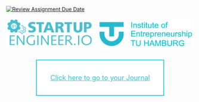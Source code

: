 [![Review Assignment Due Date](https://classroom.github.com/assets/deadline-readme-button-24ddc0f5d75046c5622901739e7c5dd533143b0c8e959d652212380cedb1ea36.svg)](https://classroom.github.com/a/GrlxPUw2)
<!-- Institute LOGO -->
![](images/logo.png)



<div align="center" style="padding: 50px;">
  <a href="./journal_encrypted.html" class="btn btn-info btn-lg" style="background-color: white; 
                                                                 border: 2px solid #2dc6d6;
                                                                 padding: 2em;
                                                                 font-size: large;
                                                                 color: #2dc6d6;" 
                                                                 onmouseover="this.style.backgroundColor='#2dc6d6'; this.style.color='white'"
                                                                 onmouseout="this.style.backgroundColor='white'; this.style.color='#2dc6d6'">Click here to go to your Journal</a>
</div>

